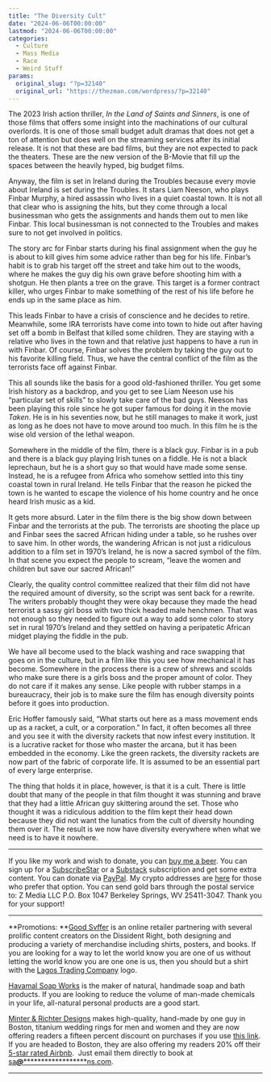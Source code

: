 ```yaml
---
title: "The Diversity Cult"
date: "2024-06-06T00:00:00"
lastmod: "2024-06-06T00:00:00"
categories:
  - Culture
  - Mass Media
  - Race
  - Weird Stuff
params:
  original_slug: "?p=32140"
  original_url: "https://thezman.com/wordpress/?p=32140"
---
```


The 2023 Irish action thriller, *In the Land of Saints and Sinners*, is
one of those films that offers some insight into the machinations of our
cultural overlords. It is one of those small budget adult dramas that
does not get a ton of attention but does well on the streaming services
after its initial release. It is not that these are bad films, but they
are not expected to pack the theaters. These are the new version of the
B-Movie that fill up the spaces between the heavily hyped, big budget
films.

Anyway, the film is set in Ireland during the Troubles because every
movie about Ireland is set during the Troubles. It stars Liam Neeson,
who plays Finbar Murphy, a hired assassin who lives in a quiet coastal
town. It is not all that clear who is assigning the hits, but they come
through a local businessman who gets the assignments and hands them out
to men like Finbar. This local businessman is not connected to the
Troubles and makes sure to not get involved in politics.

The story arc for Finbar starts during his final assignment when the guy
he is about to kill gives him some advice rather than beg for his life.
Finbar’s habit is to grab his target off the street and take him out to
the woods, where he makes the guy dig his own grave before shooting him
with a shotgun. He then plants a tree on the grave. This target is a
former contract killer, who urges Finbar to make something of the rest
of his life before he ends up in the same place as him.

This leads Finbar to have a crisis of conscience and he decides to
retire. Meanwhile, some IRA terrorists have come into town to hide out
after having set off a bomb in Belfast that killed some children. They
are staying with a relative who lives in the town and that relative just
happens to have a run in with Finbar. Of course, Finbar solves the
problem by taking the guy out to his favorite killing field. Thus, we
have the central conflict of the film as the terrorists face off against
Finbar.

This all sounds like the basis for a good old-fashioned thriller. You
get some Irish history as a backdrop, and you get to see Liam Neeson use
his “particular set of skills” to slowly take care of the bad guys.
Neeson has been playing this role since he got super famous for doing it
in the movie *Taken*. He is in his seventies now, but he still manages
to make it work, just as long as he does not have to move around too
much. In this film he is the wise old version of the lethal weapon.

Somewhere in the middle of the film, there is a black guy. Finbar is in
a pub and there is a black guy playing Irish tunes on a fiddle. He is
not a black leprechaun, but he is a short guy so that would have made
some sense. Instead, he is a refugee from Africa who somehow settled
into this tiny coastal town in rural Ireland. He tells Finbar that the
reason he picked the town is he wanted to escape the violence of his
home country and he once heard Irish music as a kid.

It gets more absurd. Later in the film there is the big show down
between Finbar and the terrorists at the pub. The terrorists are
shooting the place up and Finbar sees the sacred African hiding under a
table, so he rushes over to save him. In other words, the wandering
African is not just a ridiculous addition to a film set in 1970’s
Ireland, he is now a sacred symbol of the film. In that scene you expect
the people to scream, “leave the women and children but save our sacred
African!”

Clearly, the quality control committee realized that their film did not
have the required amount of diversity, so the script was sent back for a
rewrite. The writers probably thought they were okay because they made
the head terrorist a sassy girl boss with two thick headed male
henchmen. That was not enough so they needed to figure out a way to add
some color to story set in rural 1970’s Ireland and they settled on
having a peripatetic African midget playing the fiddle in the pub.

We have all become used to the black washing and race swapping that goes
on in the culture, but in a film like this you see how mechanical it has
become. Somewhere in the process there is a crew of shrews and scolds
who make sure there is a girls boss and the proper amount of color. They
do not care if it makes any sense. Like people with rubber stamps in a
bureaucracy, their job is to make sure the film has enough diversity
points before it goes into production.

Eric Hoffer famously said, “What starts out here as a mass movement ends
up as a racket, a cult, or a corporation.” In fact, it often becomes all
three and you see it with the diversity rackets that now infest every
institution. It is a lucrative racket for those who master the arcana,
but it has been embedded in the economy. Like the green rackets, the
diversity rackets are now part of the fabric of corporate life. It is
assumed to be an essential part of every large enterprise.

The thing that holds it in place, however, is that it is a cult. There
is little doubt that many of the people in that film thought it was
stunning and brave that they had a little African guy skittering around
the set. Those who thought it was a ridiculous addition to the film kept
their head down because they did not want the lunatics from the cult of
diversity hounding them over it. The result is we now have diversity
everywhere when what we need is to have it nowhere.

------------------------------------------------------------------------

If you like my work and wish to donate, you can
<a href="https://www.buymeacoffee.com/mujolulu" rel="noopener"
target="_blank">buy me a beer</a>. You can sign up for a
<a href="https://www.subscribestar.com/the-z-blog" rel="noopener"
target="_blank">SubscribeStar</a> or a
<a href="https://thedissident.substack.com/" rel="noopener"
target="_blank">Substack</a> subscription and get some extra content.
You can donate via <a
href="https://www.paypal.com/donate/?cmd=_s-xclick&amp;hosted_button_id=UDAS2Q8JYA6CN&amp;source=url"
rel="noopener" target="_blank">PayPal</a>. My crypto addresses are
<a href="https://thezman.com/wordpress/?page_id=22713" rel="noopener"
target="_blank">here</a> for those who prefer that option. You can send
gold bars through the postal service to: Z Media LLC P.O. Box 1047
Berkeley Springs, WV 25411-3047. Thank you for your support!

------------------------------------------------------------------------

**Promotions: **<a href="https://goodsvffer.com/" rel="noopener" target="_blank">Good
Svffer</a> is an online retailer partnering with several prolific
content creators on the Dissident Right, both designing and producing a
variety of merchandise including shirts, posters, and books. If you are
looking for a way to let the world know you are one of us without
letting the world know you are one one is us, then you should but a
shirt with the
<a href="https://goodsvffer.com/products/lagos-trading-company"
rel="noopener" target="_blank">Lagos Trading Company</a> logo.

<a href="https://havamalsoapworks.com/" rel="noopener"
target="_blank">Havamal Soap Works</a> is the maker of natural, handmade
soap and bath products. If you are looking to reduce the volume of
man-made chemicals in your life, all-natural personal products are a
good start.

<a href="https://www.minterandrichterdesigns.com/"
rel="noreferrer nofollow noopener" target="_blank">Minter &amp; Richter
Designs</a> makes high-quality, hand-made by one guy in Boston, titanium
wedding rings for men and women and they are now offering readers a
fifteen percent discount on purchases if you use
<a href="https://www.minterandrichterdesigns.com/discount/ZMAN"
rel="noreferrer nofollow noopener" target="_blank">this link</a>.
<span class="highlight"><span class="colour"><span class="font"><span class="size">If
you are headed to Boston, they are also offering my readers 20% off
their <a
href="https://www.airbnb.com/users/7988017/listings?user_id=7988017&amp;s=3"
rel="noopener noreferrer" target="_blank">5-star rated Airbnb</a>.  Just
email them directly to book at
<a href="mailto:sa***@*********************ns.com"
data-original-string="pIwQxlTEpxCWqCNZ6dTuZw==cb75YenW9z0CRkK7dOay7kCBaV9J5fVmp31pe4W05x1x2aVJBAgp2E2qZnw3gSbb+k7"><span
class="apbct-email-encoder"
data-original-string="/HVtfiov/FVbnQ0IssZq4w==cb7Tka4qF/qBODJ6QYnF29KjA373hvUsm1XZ1xD4Vg2cKm/K7pSzdG361vkY0te6dW7"
title="This contact has been encoded by Anti-Spam by CleanTalk. Click to decode. To finish the decoding make sure that JavaScript is enabled in your browser.">sa<span
class="apbct-blur">***</span>@<span
class="apbct-blur">*********************</span>ns.com</span></a>.</span></span></span></span>

------------------------------------------------------------------------
